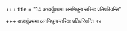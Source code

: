 +++
title = "14 अध्वर्युप्रथमा अनभिधून्वन्तस्त्रिः प्रतिपरियन्ति"

+++
अध्वर्युप्रथमा अनभिधून्वन्तस्त्रिः प्रतिपरियन्ति १४